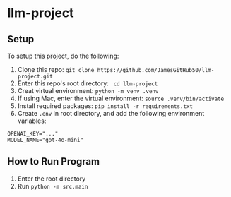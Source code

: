 # llm-project

## Setup

To setup this project, do the following:

1. Clone this repo: `git clone https://github.com/JamesGitHub50/llm-project.git`
2. Enter this repo's root directory: ` cd llm-project`
3. Creat virtual environment: `python -m venv .venv`
4. If using Mac, enter the virtual environment: `source .venv/bin/activate`
5. Install required packages: `pip install -r requirements.txt`
6. Create `.env` in root directory, and add the following environment variables:
```
OPENAI_KEY="..."
MODEL_NAME="gpt-4o-mini"
```

## How to Run Program

1. Enter the root directory
2. Run `python -m src.main`
